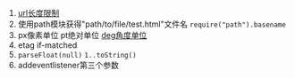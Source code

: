 1. [url长度限制](https://www.cnblogs.com/lengyuhong/archive/2012/02/04/2330130.html)
2. 使用path模块获得"path/to/file/test.html"文件名 `require("path").basename`
3. px像素单位 pt绝对单位 [deg角度单位](http://caibaojian.com/css3/values/angle/deg.htm)
4. etag if-matched
5. `parseFloat(null)` `1..toString()`
6. addeventlistener第三个参数
